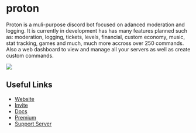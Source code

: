 # proton
Proton is a muli-purpose discord bot focused on adanced moderation and logging. It is currently in development has has many features planned such as: moderation, logging, tickets, levels, financial, custom economy, music, stat tracking, games and much, much more accross over 250 commands. Also a web dashboard to view and manage all your servers as well as create custom commands. 

<img src="https://cdn.discordapp.com/attachments/810932922306789406/890683584338341928/Screenshot_70.png" />

## Useful Links
- [Website](http://protonmoderation.com)
- [Invite](https://discord.com)
- [Docs](https://docs.proton.com)
- [Premium](http://protonmoderation.com/premium)
- [Support Server](https://discord.gg/proton)
